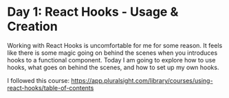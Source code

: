 # Day 1: React Hooks - Usage & Creation

Working with React Hooks is uncomfortable for me for some reason. It feels like there is some magic going on behind the scenes when you introduces hooks to a functional component. Today I am going to explore how to use hooks, what goes on behind the scenes, and how to set up my own hooks.

I followed this course:
https://app.pluralsight.com/library/courses/using-react-hooks/table-of-contents
